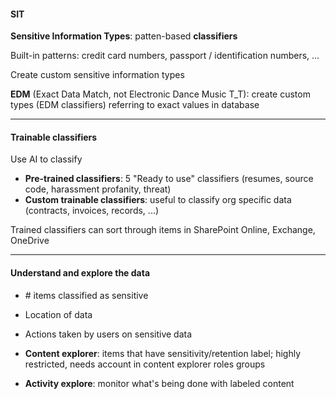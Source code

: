 #### SIT

**Sensitive Information Types**: patten-based **classifiers**

Built-in patterns: credit card numbers, passport / identification numbers, ...

Create custom sensitive information types

**EDM** (Exact Data Match, not Electronic Dance Music T_T): create custom types (EDM classifiers) referring to exact values in database
___
#### Trainable classifiers

Use AI to classify

- **Pre-trained classifiers**: 5 "Ready to use" classifiers (resumes, source code, harassment profanity, threat)
- **Custom trainable classifiers**: useful to classify org specific data (contracts, invoices, records, ...)

Trained classifiers can sort through items in SharePoint Online, Exchange, OneDrive
___
#### Understand and explore the data

- \# items classified as sensitive
- Location of data
- Actions taken by users on sensitive data

- **Content explorer**: items that have sensitivity/retention label; highly restricted, needs account in content explorer roles groups
- **Activity explore**: monitor what's being done with labeled content